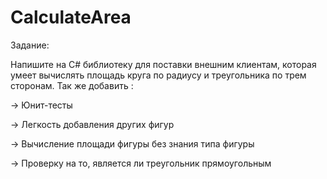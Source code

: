 # CalculateArea

Задание:

Напишите на C# библиотеку для поставки внешним клиентам, которая умеет вычислять площадь круга по радиусу и треугольника по трем сторонам.
Так же добавить :

-> Юнит-тесты

-> Легкость добавления других фигур

-> Вычисление площади фигуры без знания типа фигуры

-> Проверку на то, является ли треугольник прямоугольным
